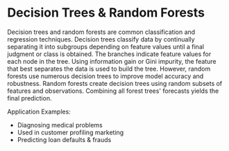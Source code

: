 # Decision Trees & Random Forests
Decision trees and random forests are common classification and regression techniques. Decision trees classify data by continually separating it into subgroups depending on feature values until a final judgment or class is obtained. The branches indicate feature values for each node in the tree. Using information gain or Gini impurity, the feature that best separates the data is used to build the tree. However, random forests use numerous decision trees to improve model accuracy and robustness. Random forests create decision trees using random subsets of features and observations. Combining all forest trees' forecasts yields the final prediction.

Application Examples:
* Diagnosing medical problems
* Used in customer profiling marketing
* Predicting loan defaults & frauds
